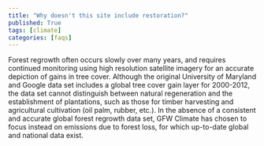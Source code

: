```yaml
---
title: "Why doesn't this site include restoration?"
published: True
tags: [climate]
categories: [faqs]
---
```


<p>Forest regrowth often occurs slowly over many years, and requires continued monitoring using high resolution satellite imagery for an accurate depiction of gains in tree cover. Although the original University of Maryland and Google data set includes a global tree cover gain layer for 2000-2012, the data set cannot distinguish between natural regeneration and the establishment of plantations, such as those for timber harvesting and agricultural cultivation (oil palm, rubber, etc.). In the absence of a consistent and accurate global forest regrowth data set, GFW Climate has chosen to focus instead on emissions due to forest loss, for which up-to-date global and national data exist.</p>